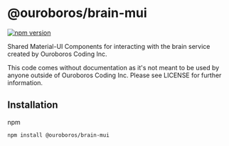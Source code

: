 # @ouroboros/brain-mui

[![npm version](https://img.shields.io/npm/v/@ouroboros/brain-mui.svg)](https://www.npmjs.com/package/@ouroboros/brain-mui)

Shared Material-UI Components for interacting with the brain service created by
Ouroboros Coding Inc.

This code comes without documentation as it's not meant to be used by anyone
outside of Ouroboros Coding Inc. Please see LICENSE for further information.

## Installation
npm
```bash
npm install @ouroboros/brain-mui
```